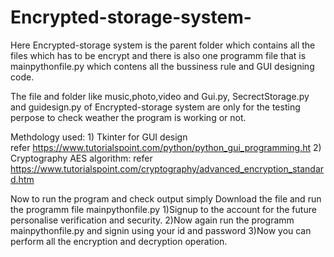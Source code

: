 # Encrypted-storage-system-

Here Encrypted-storage system is the parent folder which contains all the files which has to be encrypt and there is also one programm file that is mainpythonfile.py which contens all the bussiness rule and GUI designing code.

The file and folder like music,photo,video and Gui.py, SecrectStorage.py and guidesign.py of Encrypted-storage system are only for the testing perpose to check weather the program is working or not.

Methdology used:
        1) Tkinter for GUI design  
              refer https://www.tutorialspoint.com/python/python_gui_programming.ht
        2) Cryptography AES algorithm:
              refer https://www.tutorialspoint.com/cryptography/advanced_encryption_standard.htm
              
Now to run the program and check output simply Download the file and run the programm file mainpythonfile.py
              1)Signup to the account for the future personalise verification and security.
              2)Now again run the programm mainpythonfile.py  and signin using your id and password 
              3)Now you can perform all the encryption and decryption operation.
